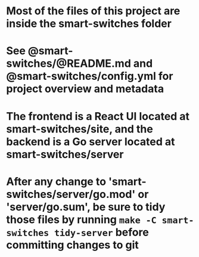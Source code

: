 # Most of the files of this project are inside the smart-switches folder

# See @smart-switches/@README.md and @smart-switches/config.yml for project overview and metadata

# The frontend is a React UI located at smart-switches/site, and the backend is a Go server located at smart-switches/server

# After any change to 'smart-switches/server/go.mod' or 'server/go.sum', be sure to tidy those files by running `make -C smart-switches tidy-server` before committing changes to git
